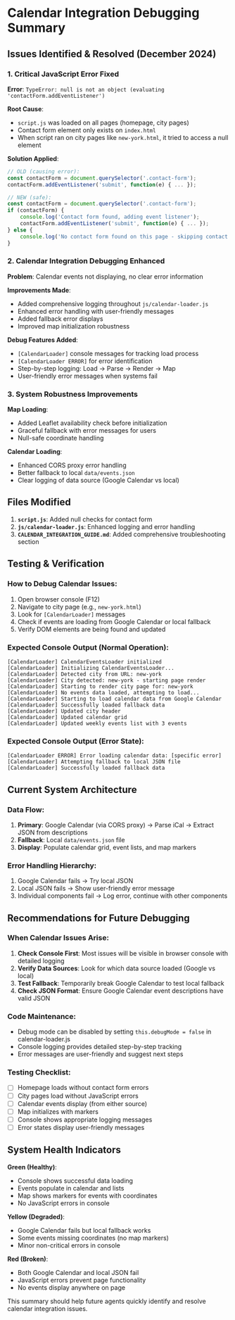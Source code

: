 # Calendar Integration Debugging Summary

## Issues Identified & Resolved (December 2024)

### 1. Critical JavaScript Error Fixed
**Error**: `TypeError: null is not an object (evaluating 'contactForm.addEventListener')`

**Root Cause**: 
- `script.js` was loaded on all pages (homepage, city pages)
- Contact form element only exists on `index.html`
- When script ran on city pages like `new-york.html`, it tried to access a null element

**Solution Applied**:
```javascript
// OLD (causing error):
const contactForm = document.querySelector('.contact-form');
contactForm.addEventListener('submit', function(e) { ... });

// NEW (safe):
const contactForm = document.querySelector('.contact-form');
if (contactForm) {
    console.log('Contact form found, adding event listener');
    contactForm.addEventListener('submit', function(e) { ... });
} else {
    console.log('No contact form found on this page - skipping contact form setup');
}
```

### 2. Calendar Integration Debugging Enhanced

**Problem**: Calendar events not displaying, no clear error information

**Improvements Made**:
- Added comprehensive logging throughout `js/calendar-loader.js`
- Enhanced error handling with user-friendly messages
- Added fallback error displays
- Improved map initialization robustness

**Debug Features Added**:
- `[CalendarLoader]` console messages for tracking load process
- `[CalendarLoader ERROR]` for error identification
- Step-by-step logging: Load → Parse → Render → Map
- User-friendly error messages when systems fail

### 3. System Robustness Improvements

**Map Loading**:
- Added Leaflet availability check before initialization
- Graceful fallback with error messages for users
- Null-safe coordinate handling

**Calendar Loading**:
- Enhanced CORS proxy error handling
- Better fallback to local `data/events.json`
- Clear logging of data source (Google Calendar vs local)

## Files Modified

1. **`script.js`**: Added null checks for contact form
2. **`js/calendar-loader.js`**: Enhanced logging and error handling
3. **`CALENDAR_INTEGRATION_GUIDE.md`**: Added comprehensive troubleshooting section

## Testing & Verification

### How to Debug Calendar Issues:
1. Open browser console (F12)
2. Navigate to city page (e.g., `new-york.html`)
3. Look for `[CalendarLoader]` messages
4. Check if events are loading from Google Calendar or local fallback
5. Verify DOM elements are being found and updated

### Expected Console Output (Normal Operation):
```
[CalendarLoader] CalendarEventsLoader initialized
[CalendarLoader] Initializing CalendarEventsLoader...
[CalendarLoader] Detected city from URL: new-york
[CalendarLoader] City detected: new-york - starting page render
[CalendarLoader] Starting to render city page for: new-york
[CalendarLoader] No events data loaded, attempting to load...
[CalendarLoader] Starting to load calendar data from Google Calendar
[CalendarLoader] Successfully loaded fallback data
[CalendarLoader] Updated city header
[CalendarLoader] Updated calendar grid
[CalendarLoader] Updated weekly events list with 3 events
```

### Expected Console Output (Error State):
```
[CalendarLoader ERROR] Error loading calendar data: [specific error]
[CalendarLoader] Attempting fallback to local JSON file
[CalendarLoader] Successfully loaded fallback data
```

## Current System Architecture

### Data Flow:
1. **Primary**: Google Calendar (via CORS proxy) → Parse iCal → Extract JSON from descriptions
2. **Fallback**: Local `data/events.json` file
3. **Display**: Populate calendar grid, event lists, and map markers

### Error Handling Hierarchy:
1. Google Calendar fails → Try local JSON
2. Local JSON fails → Show user-friendly error message
3. Individual components fail → Log error, continue with other components

## Recommendations for Future Debugging

### When Calendar Issues Arise:
1. **Check Console First**: Most issues will be visible in browser console with detailed logging
2. **Verify Data Sources**: Look for which data source loaded (Google vs local)
3. **Test Fallback**: Temporarily break Google Calendar to test local fallback
4. **Check JSON Format**: Ensure Google Calendar event descriptions have valid JSON

### Code Maintenance:
- Debug mode can be disabled by setting `this.debugMode = false` in calendar-loader.js
- Console logging provides detailed step-by-step tracking
- Error messages are user-friendly and suggest next steps

### Testing Checklist:
- [ ] Homepage loads without contact form errors
- [ ] City pages load without JavaScript errors  
- [ ] Calendar events display (from either source)
- [ ] Map initializes with markers
- [ ] Console shows appropriate logging messages
- [ ] Error states display user-friendly messages

## System Health Indicators

**Green (Healthy)**:
- Console shows successful data loading
- Events populate in calendar and lists
- Map shows markers for events with coordinates
- No JavaScript errors in console

**Yellow (Degraded)**:
- Google Calendar fails but local fallback works
- Some events missing coordinates (no map markers)
- Minor non-critical errors in console

**Red (Broken)**:
- Both Google Calendar and local JSON fail
- JavaScript errors prevent page functionality
- No events display anywhere on page

This summary should help future agents quickly identify and resolve calendar integration issues.